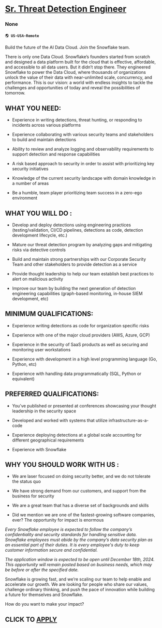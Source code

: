 # [Sr. Threat Detection Engineer](https://www.remotewlb.com/apply/sr-threat-detection-engineer)  
### None  
#### `🌎 US-USA-Remote`  

Build the future of the AI Data Cloud. Join the Snowflake team.

There is only one Data Cloud. Snowflake’s founders started from scratch and designed a data platform built for the cloud that is effective, affordable, and accessible to all data users. But it didn’t stop there. They engineered Snowflake to power the Data Cloud, where thousands of organizations unlock the value of their data with near-unlimited scale, concurrency, and performance. This is our vision: a world with endless insights to tackle the challenges and opportunities of today and reveal the possibilities of tomorrow.

## WHAT YOU NEED:

  * Experience in writing detections, threat hunting, or responding to incidents across various platforms 

  * Experience collaborating with various security teams and stakeholders to build and maintain detections 

  * Ability to review and analyze logging and observability requirements to support detection and response capabilities

  * A risk based approach to security in order to assist with prioritizing key security initiatives

  * Knowledge of the current security landscape with domain knowledge in a number of areas

  * Be a humble, team player prioritizing team success in a zero-ego environment

##  **WHAT YOU WILL DO** :

  * Develop and deploy detections using engineering practices (testing/validation, CI/CD pipelines, detections as code, detection development lifecycle, etc.)

  * Mature our threat detection program by analyzing gaps and mitigating risks via detective controls

  * Build and maintain strong partnerships with our Corporate Security Team and other stakeholders to provide detection as a service

  * Provide thought leadership to help our team establish best practices to alert on malicious activity 

  * Improve our team by building the next generation of detection engineering capabilities (graph-based monitoring, in-house SIEM development, etc)

## MINIMUM QUALIFICATIONS:

  * Experience writing detections as code for organization specific risks 

  * Experience with one of the major cloud providers (AWS, Azure, GCP)

  * Experience in the security of SaaS products as well as securing and monitoring user workstations

  * Experience with development in a high level programming language (Go, Python, etc)

  * Experience with handling data programmatically (SQL, Python or equivalent)

## PREFERRED QUALIFICATIONS:

  * You’ve published or presented at conferences showcasing your thought leadership in the security space

  * Developed and worked with systems that utilize infrastructure-as-a-code

  * Experience deploying detections at a global scale accounting for different geographical requirements

  * Experience with Snowflake

##  **WHY YOU SHOULD WORK WITH US** :

  * We are laser focused on doing security better, and we do not tolerate the status quo

  * We have strong demand from our customers, and support from the business for security

  * We are a great team that has a diverse set of backgrounds and skills

  * Did we mention we are one of the fastest-growing software companies, ever? The opportunity for impact is enormous

 _Every Snowflake employee is expected to follow the company’s confidentiality and security standards for handling sensitive data. Snowflake employees must abide by the company’s data security plan as an essential part of their duties. It is every employee's duty to keep customer information secure and confidential._

 _The application window is expected to be open until December 18th, 2024. This opportunity will remain posted based on business needs, which may be before or after the specified date._

Snowflake is growing fast, and we’re scaling our team to help enable and accelerate our growth. We are looking for people who share our values, challenge ordinary thinking, and push the pace of innovation while building a future for themselves and Snowflake.

How do you want to make your impact?

  
## CLICK TO [APPLY](https://www.remotewlb.com/apply/sr-threat-detection-engineer)

